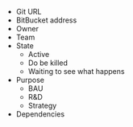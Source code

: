  - Git URL
 - BitBucket address
 - Owner
 - Team
 - State
	 - Active
	 - Do be killed
	 - Waiting to see what happens
 - Purpose
	 - BAU
	 - R&D
	 - Strategy
 - Dependencies 

<!--stackedit_data:
eyJoaXN0b3J5IjpbODAzODI5MTU5XX0=
-->